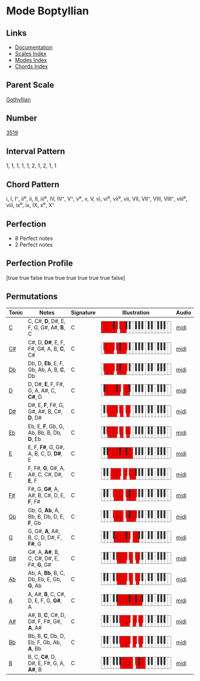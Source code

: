 # Mode Boptyllian

## Links

- [Documentation](index.md)
- [Scales Index](Scales.md)
- [Modes Index](Modes.md)
- [Chords Index](Chords.md)

## Parent Scale

[Gothyllian](ScaleGothyllian.md)

## Number

[3519](https://ianring.com/musictheory/scales/3519)

## Interval Pattern

1, 1, 1, 1, 1, 2, 1, 2, 1, 1

## Chord Pattern

i, I, I⁺, ii⁰, ii, II, iii⁰, IV, IV⁺, V⁺, v⁰, v, V, vi, vi⁰, vii⁰, vii, VII, VII⁺, VIII, VIII⁺, viii⁰, viii, ix⁰, ix, IX, x⁰, X⁺

## Perfection

- 8 Perfect notes
- 2 Perfect notes

## Perfection Profile

[true true false true true true true true true false]

## Permutations

| Tonic | Notes | Signature | Illustration | Audio |
|-------|-------|-----------|--------------|-------|
| [C](ModeCNaturalBoptyllian.md) | C, C#, **D**, D#, E, F, G, G#, A#, **B**, C | C | ![CNaturalBoptyllian](ModeCNaturalBoptyllian.png) | [midi](https://github.com/edipermadi/music/blob/main/docs/ModeCNaturalBoptyllian.mid?raw=true) |
| [C#](ModeCSharpBoptyllian.md) | C#, D, **D#**, E, F, F#, G#, A, B, **C**, C# | C | ![CSharpBoptyllian](ModeCSharpBoptyllian.png) | [midi](https://github.com/edipermadi/music/blob/main/docs/ModeCSharpBoptyllian.mid?raw=true) |
| [Db](ModeDFlatBoptyllian.md) | Db, D, **Eb**, E, F, Gb, Ab, A, B, **C**, Db | C | ![DFlatBoptyllian](ModeDFlatBoptyllian.png) | [midi](https://github.com/edipermadi/music/blob/main/docs/ModeDFlatBoptyllian.mid?raw=true) |
| [D](ModeDNaturalBoptyllian.md) | D, D#, **E**, F, F#, G, A, A#, C, **C#**, D | C | ![DNaturalBoptyllian](ModeDNaturalBoptyllian.png) | [midi](https://github.com/edipermadi/music/blob/main/docs/ModeDNaturalBoptyllian.mid?raw=true) |
| [D#](ModeDSharpBoptyllian.md) | D#, E, **F**, F#, G, G#, A#, B, C#, **D**, D# | C | ![DSharpBoptyllian](ModeDSharpBoptyllian.png) | [midi](https://github.com/edipermadi/music/blob/main/docs/ModeDSharpBoptyllian.mid?raw=true) |
| [Eb](ModeEFlatBoptyllian.md) | Eb, E, **F**, Gb, G, Ab, Bb, B, Db, **D**, Eb | C | ![EFlatBoptyllian](ModeEFlatBoptyllian.png) | [midi](https://github.com/edipermadi/music/blob/main/docs/ModeEFlatBoptyllian.mid?raw=true) |
| [E](ModeENaturalBoptyllian.md) | E, F, **F#**, G, G#, A, B, C, D, **D#**, E | C | ![ENaturalBoptyllian](ModeENaturalBoptyllian.png) | [midi](https://github.com/edipermadi/music/blob/main/docs/ModeENaturalBoptyllian.mid?raw=true) |
| [F](ModeFNaturalBoptyllian.md) | F, F#, **G**, G#, A, A#, C, C#, D#, **E**, F | C | ![FNaturalBoptyllian](ModeFNaturalBoptyllian.png) | [midi](https://github.com/edipermadi/music/blob/main/docs/ModeFNaturalBoptyllian.mid?raw=true) |
| [F#](ModeFSharpBoptyllian.md) | F#, G, **G#**, A, A#, B, C#, D, E, **F**, F# | C | ![FSharpBoptyllian](ModeFSharpBoptyllian.png) | [midi](https://github.com/edipermadi/music/blob/main/docs/ModeFSharpBoptyllian.mid?raw=true) |
| [Gb](ModeGFlatBoptyllian.md) | Gb, G, **Ab**, A, Bb, B, Db, D, E, **F**, Gb | C | ![GFlatBoptyllian](ModeGFlatBoptyllian.png) | [midi](https://github.com/edipermadi/music/blob/main/docs/ModeGFlatBoptyllian.mid?raw=true) |
| [G](ModeGNaturalBoptyllian.md) | G, G#, **A**, A#, B, C, D, D#, F, **F#**, G | C | ![GNaturalBoptyllian](ModeGNaturalBoptyllian.png) | [midi](https://github.com/edipermadi/music/blob/main/docs/ModeGNaturalBoptyllian.mid?raw=true) |
| [G#](ModeGSharpBoptyllian.md) | G#, A, **A#**, B, C, C#, D#, E, F#, **G**, G# | C | ![GSharpBoptyllian](ModeGSharpBoptyllian.png) | [midi](https://github.com/edipermadi/music/blob/main/docs/ModeGSharpBoptyllian.mid?raw=true) |
| [Ab](ModeAFlatBoptyllian.md) | Ab, A, **Bb**, B, C, Db, Eb, E, Gb, **G**, Ab | C | ![AFlatBoptyllian](ModeAFlatBoptyllian.png) | [midi](https://github.com/edipermadi/music/blob/main/docs/ModeAFlatBoptyllian.mid?raw=true) |
| [A](ModeANaturalBoptyllian.md) | A, A#, **B**, C, C#, D, E, F, G, **G#**, A | C | ![ANaturalBoptyllian](ModeANaturalBoptyllian.png) | [midi](https://github.com/edipermadi/music/blob/main/docs/ModeANaturalBoptyllian.mid?raw=true) |
| [A#](ModeASharpBoptyllian.md) | A#, B, **C**, C#, D, D#, F, F#, G#, **A**, A# | C | ![ASharpBoptyllian](ModeASharpBoptyllian.png) | [midi](https://github.com/edipermadi/music/blob/main/docs/ModeASharpBoptyllian.mid?raw=true) |
| [Bb](ModeBFlatBoptyllian.md) | Bb, B, **C**, Db, D, Eb, F, Gb, Ab, **A**, Bb | C | ![BFlatBoptyllian](ModeBFlatBoptyllian.png) | [midi](https://github.com/edipermadi/music/blob/main/docs/ModeBFlatBoptyllian.mid?raw=true) |
| [B](ModeBNaturalBoptyllian.md) | B, C, **C#**, D, D#, E, F#, G, A, **A#**, B | C | ![BNaturalBoptyllian](ModeBNaturalBoptyllian.png) | [midi](https://github.com/edipermadi/music/blob/main/docs/ModeBNaturalBoptyllian.mid?raw=true) |
